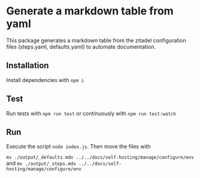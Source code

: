 # Generate a markdown table from yaml

This package generates a markdown table from the zitadel configuration files (steps.yaml, defaults.yaml) to automate documentation.

## Installation

Install dependencies with `npm i`

## Test

Run tests with `npm run test` or continuously with `npm run test:watch`

## Run

Execute the script `node index.js`. Then move the files with

`mv ./output/_defaults.mdx ../../docs/self-hosting/manage/configure/env` and `mv ./output/_steps.mdx ../../docs/self-hosting/manage/configure/env`